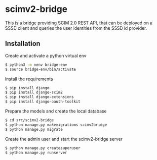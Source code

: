 # scimv2-bridge

This is a bridge providing SCIM 2.0 REST API, that can be deployed on a SSSD client and queries the user identities from the SSSD id provider.

## Installation

Create and activate a python virtual env

```bash
$ python3 -m venv bridge-env
$ source bridge-env/bin/activate
```

Install the requirements

```bash
$ pip install django
$ pip install django-scim2
$ pip install django-extensions
$ pip install django-oauth-toolkit
```

Prepare the models and create the local database

```bash
$ cd src/scimv2-bridge
$ python manage.py makemigrations scimv2bridge
$ python manage.py migrate
```

Create the admin user and start the scimv2-bridge server

```bash
$ python manage.py createsuperuser
$ python manage.py runserver
```
